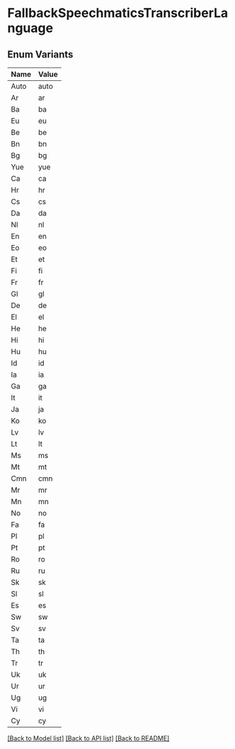 # FallbackSpeechmaticsTranscriberLanguage

## Enum Variants

| Name | Value |
|---- | -----|
| Auto | auto |
| Ar | ar |
| Ba | ba |
| Eu | eu |
| Be | be |
| Bn | bn |
| Bg | bg |
| Yue | yue |
| Ca | ca |
| Hr | hr |
| Cs | cs |
| Da | da |
| Nl | nl |
| En | en |
| Eo | eo |
| Et | et |
| Fi | fi |
| Fr | fr |
| Gl | gl |
| De | de |
| El | el |
| He | he |
| Hi | hi |
| Hu | hu |
| Id | id |
| Ia | ia |
| Ga | ga |
| It | it |
| Ja | ja |
| Ko | ko |
| Lv | lv |
| Lt | lt |
| Ms | ms |
| Mt | mt |
| Cmn | cmn |
| Mr | mr |
| Mn | mn |
| No | no |
| Fa | fa |
| Pl | pl |
| Pt | pt |
| Ro | ro |
| Ru | ru |
| Sk | sk |
| Sl | sl |
| Es | es |
| Sw | sw |
| Sv | sv |
| Ta | ta |
| Th | th |
| Tr | tr |
| Uk | uk |
| Ur | ur |
| Ug | ug |
| Vi | vi |
| Cy | cy |


[[Back to Model list]](../README.md#documentation-for-models) [[Back to API list]](../README.md#documentation-for-api-endpoints) [[Back to README]](../README.md)


